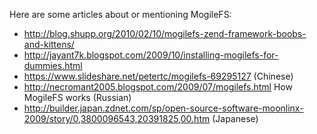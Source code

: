 Here are some articles about or mentioning MogileFS:

  * http://blog.shupp.org/2010/02/10/mogilefs-zend-framework-boobs-and-kittens/ 
  * http://jayant7k.blogspot.com/2009/10/installing-mogilefs-for-dummies.html
  * https://www.slideshare.net/petertc/mogilefs-69295127 (Chinese)
  * http://necromant2005.blogspot.com/2009/07/mogilefs.html How MogileFS works (Russian)
  * http://builder.japan.zdnet.com/sp/open-source-software-moonlinx-2009/story/0,3800096543,20391825,00.htm (Japanese)
